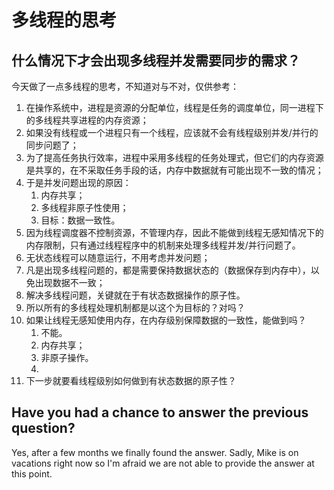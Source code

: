 # 多线程的思考

## 什么情况下才会出现多线程并发需要同步的需求？



今天做了一点多线程的思考，不知道对与不对，仅供参考：

1. 在操作系统中，进程是资源的分配单位，线程是任务的调度单位，同一进程下的多线程共享进程的内存资源；
2. 如果没有线程或一个进程只有一个线程，应该就不会有线程级别并发/并行的同步问题了；
3. 为了提高任务执行效率，进程中采用多线程的任务处理式，但它们的内存资源是共享的，在不采取任务手段的话，内存中数据就有可能出现不一致的情况；
4. 于是并发问题出现的原因：
   1. 内存共享；
   2. 多线程非原子性使用；
   3. 目标：数据一致性。
5. 因为线程调度器不控制资源，不管理内存，因此不能做到线程无感知情况下的内存限制，只有通过线程程序中的机制来处理多线程并发/并行问题了。
6. 无状态线程可以随意运行，不用考虑并发问题；
7. 凡是出现多线程问题的，都是需要保持数据状态的（数据保存到内存中），以免出现数据不一致；
8. 解决多线程问题，关键就在于有状态数据操作的原子性。
9. 所以所有的多线程处理机制都是以这个为目标的？对吗？
10. 如果让线程无感知使用内存，在内存级别保障数据的一致性，能做到吗？
    1. 不能。
    2. 内存共享；
    3. 非原子操作。
    4. 
11. 下一步就要看线程级别如何做到有状态数据的原子性？

## Have you had a chance to answer the previous question?

Yes, after a few months we finally found the answer. Sadly, Mike is on vacations right now so I'm afraid we are not able to provide the answer at this point.



